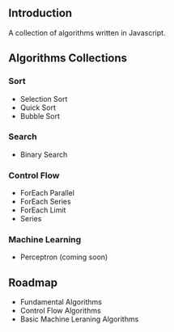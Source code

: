## Introduction

A collection of algorithms written in Javascript.

## Algorithms Collections
### Sort
 - Selection Sort
 - Quick Sort
 - Bubble Sort

### Search
 - Binary Search

### Control Flow
 - ForEach Parallel
 - ForEach Series
 - ForEach Limit
 - Series

### Machine Learning
 - Perceptron (coming soon)

## Roadmap
 - Fundamental Algorithms
 - Control Flow Algorithms
 - Basic Machine Leraning Algorithms
